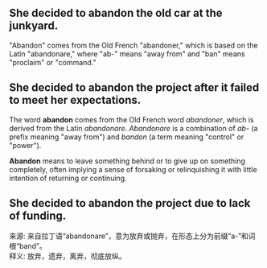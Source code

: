 ## She decided to **abandon** the old car at the junkyard.  

"Abandon" comes from the Old French "abandoner," which is based on the Latin "abandonare," where "ab-" means "away from" and "ban" means "proclaim" or "command."  


## She decided to **abandon** the project after it failed to meet her expectations.

The word **abandon** comes from the Old French word *abandoner*, which is derived from the Latin *abandonare*. *Abandonare* is a combination of *ab-* (a prefix meaning "away from") and *bandon* (a term meaning "control" or "power").

**Abandon** means to leave something behind or to give up on something completely, often implying a sense of forsaking or relinquishing it with little intention of returning or continuing.


## She decided to **abandon** the project due to lack of funding.  
来源: 来自拉丁语“abandonare”，意为放弃或抛弃，在形态上分为前缀“a-”和词根“band”。  
释义: 放弃，遗弃，离弃，彻底放纵。